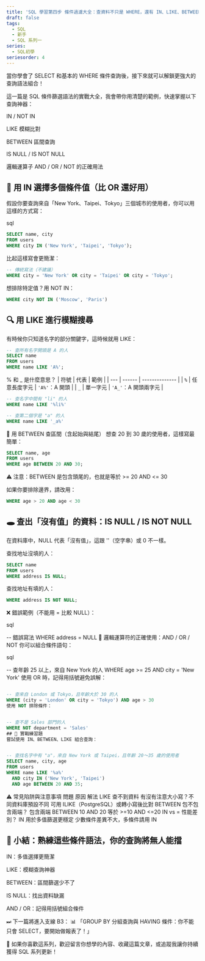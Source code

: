 ```yaml
---
title: 'SQL 學習第四步 條件過濾大全：查資料不只是 WHERE，還有 IN、LIKE、BETWEEN！'
draft: false
tags:
  - SQL
  - 新手
  - SQL 系列一
series:
  - SQL初學
seriesorder: 4
---
```

當你學會了 SELECT 和基本的 WHERE 條件查詢後，接下來就可以解鎖更強大的查詢語法組合！

這一篇是 SQL 條件篩選語法的實戰大全，我會帶你用清楚的範例，快速掌握以下查詢神器：

IN / NOT IN

LIKE 模糊比對

BETWEEN 區間查詢

IS NULL / IS NOT NULL

邏輯運算子 AND / OR / NOT 的正確用法

## 🧲 用 IN 選擇多個條件值（比 OR 還好用）
假設你要查詢來自「New York、Taipei、Tokyo」三個城市的使用者，你可以用這樣的方式寫：

sql

``` sql
SELECT name, city
FROM users
WHERE city IN ('New York', 'Taipei', 'Tokyo');
```
比起這樣寫會更簡潔：

```sql
-- 傳統寫法（不建議）
WHERE city = 'New York' OR city = 'Taipei' OR city = 'Tokyo';
```
想排除特定值？用 NOT IN：

```sql
WHERE city NOT IN ('Moscow', 'Paris')
```
## 🔍 用 LIKE 進行模糊搜尋
有時候你只知道名字的部分關鍵字，這時候就用 LIKE：

```sql 
-- 查所有名字開頭是 A 的人
SELECT name
FROM users
WHERE name LIKE 'A%';
```
% 和 _ 是什麼意思？
| 符號  | 代表     | 範例             |
| --- | ------ | -------------- |
| `%` | 任意長度字元 | `'A%'`：A 開頭    |
| `_` | 單一字元   | `'A_'`：A 開頭兩字元 |


``` sql
-- 查名字中間有 "li" 的人
WHERE name LIKE '%li%'
```
```sql
-- 查第二個字是 "a" 的人
WHERE name LIKE '_a%'
```
📏 用 BETWEEN 查區間（含起始與結尾）
想查 20 到 30 歲的使用者，這樣寫最簡單：

```sql
SELECT name, age
FROM users
WHERE age BETWEEN 20 AND 30;
```
⚠️ 注意：BETWEEN 是包含頭尾的，也就是等於 >= 20 AND <= 30

如果你要排除邊界，請改用：

``` sql
WHERE age > 20 AND age < 30
```

## 🕳 查出「沒有值」的資料：IS NULL / IS NOT NULL
在資料庫中，NULL 代表「沒有值」，這跟 ''（空字串）或 0 不一樣。

查找地址沒填的人：

```sql
SELECT name
FROM users
WHERE address IS NULL;
```
查找地址有填的人：

```sql
WHERE address IS NOT NULL;
```
❌ 錯誤範例（不能用 = 比較 NULL）：

sql

-- 錯誤寫法
WHERE address = NULL
🔗 邏輯運算符的正確使用：AND / OR / NOT
你可以組合條件語句：

sql

-- 查年齡 25 以上，來自 New York 的人
WHERE age >= 25 AND city = 'New York'
使用 OR 時，記得用括號避免誤解：

```sql

-- 查來自 London 或 Tokyo，且年齡大於 30 的人
WHERE (city = 'London' OR city = 'Tokyo') AND age > 30
使用 NOT 排除條件：
```
``` sql

-- 查不是 Sales 部門的人
WHERE NOT department = 'Sales'
## 🧠 實戰練習題
嘗試使用 IN、BETWEEN、LIKE 組合查詢：
```
```sql

-- 查找名字中有 "a"，來自 New York 或 Taipei，且年齡 20～35 歲的使用者
SELECT name, city, age
FROM users
WHERE name LIKE '%a%'
  AND city IN ('New York', 'Taipei')
  AND age BETWEEN 20 AND 35;
```
⚠️ 常見陷阱與注意事項
問題	原因	解法
LIKE 查不到資料	有沒有注意大小寫？不同資料庫預設不同	可用 ILIKE（PostgreSQL）或轉小寫後比對
BETWEEN 包不包含兩端？	包含兩端	BETWEEN 10 AND 20 等於 >=10 AND <=20
IN vs = 性能差別？	IN 用於多值篩選更穩定	少數條件差異不大，多條件請用 IN

## 🧭 小結：熟練這些條件語法，你的查詢將無人能擋
IN：多值選擇更簡潔

LIKE：模糊查詢神器

BETWEEN：區間篩選少不了

IS NULL：找出資料缺漏

AND / OR：記得用括號組合條件

⏭ 下一篇將進入支線 B3：
📊 「GROUP BY 分組查詢與 HAVING 條件：你不能只會 SELECT，要開始做報表了！」

📌 如果你喜歡這系列，歡迎留言你想學的內容、收藏這篇文章，或追蹤我讓你持續獲得 SQL 系列更新！